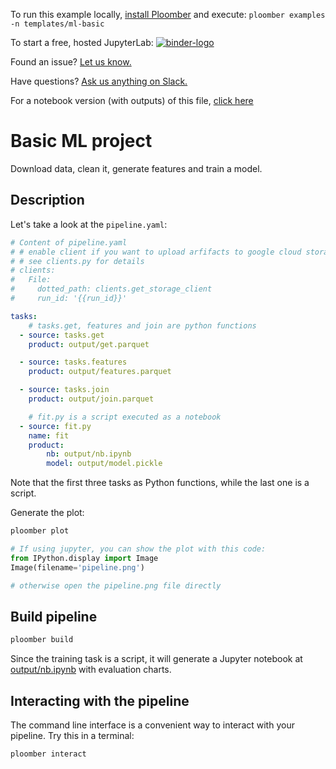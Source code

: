 <!-- start header -->
To run this example locally, [install Ploomber](https://ploomber.readthedocs.io/en/latest/get-started/install.html) and execute: `ploomber examples -n templates/ml-basic`

To start a free, hosted JupyterLab: [![binder-logo](https://mybinder.org/badge_logo.svg)](https://mybinder.org/v2/gh/ploomber/binder-env/main?urlpath=git-pull%3Frepo%3Dhttps%253A%252F%252Fgithub.com%252Fploomber%252Fprojects%26urlpath%3Dlab%252Ftree%252Fprojects%252Ftemplates/ml-basic%252FREADME.ipynb%26branch%3Dmaster)

Found an issue? [Let us know.](https://github.com/ploomber/projects/issues/new?title=templates/ml-basic%20issue)

Have questions? [Ask us anything on Slack.](https://ploomber.io/community/)

For a notebook version (with outputs) of this file, [click here](https://github.com/ploomber/projects/blob/master/templates/ml-basic/README.ipynb)
<!-- end header -->



# Basic ML project

<!-- start description -->
Download data, clean it, generate features and train a model.
<!-- end description -->

## Description

Let's take a look at the `pipeline.yaml`:

<!-- #md -->
```yaml
# Content of pipeline.yaml
# # enable client if you want to upload arfifacts to google cloud storage
# # see clients.py for details
# clients:
#   File:
#     dotted_path: clients.get_storage_client
#     run_id: '{{run_id}}'

tasks:
    # tasks.get, features and join are python functions
  - source: tasks.get
    product: output/get.parquet

  - source: tasks.features
    product: output/features.parquet

  - source: tasks.join
    product: output/join.parquet

    # fit.py is a script executed as a notebook
  - source: fit.py
    name: fit
    product:
        nb: output/nb.ipynb
        model: output/model.pickle

```
<!-- #endmd -->

Note that the first three tasks as Python functions, while the last one is a
script.

Generate the plot:

```bash
ploomber plot
```

```python
# If using jupyter, you can show the plot with this code:
from IPython.display import Image
Image(filename='pipeline.png')

# otherwise open the pipeline.png file directly
```

## Build pipeline

```bash
ploomber build
```

Since the training task is a script, it will generate a Jupyter notebook at
[output/nb.ipynb](output/nb.ipynb) with evaluation charts.

## Interacting with the pipeline

The command line interface is a convenient way to interact with your
pipeline. Try this in a terminal:

~~~bash
ploomber interact
~~~